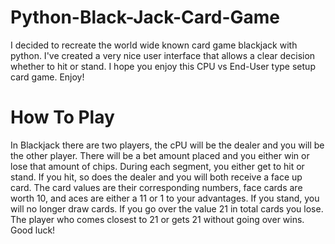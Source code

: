 # Python-Black-Jack-Card-Game
I decided to recreate the world wide known card game blackjack with python. I've created a very nice user interface that allows a clear decision whether to hit or stand. I hope you enjoy this CPU vs End-User type setup card game. Enjoy!

# How To Play
In Blackjack there are two players, the cPU will be the dealer and you will be the other player. There will be a bet amount placed and you either win or lose that amount of chips. During each segment, you either get to hit or stand. If you hit, so does the dealer and you will both receive a face up card. The card values are their corresponding numbers, face cards are worth 10, and aces are either a 11 or 1 to your advantages. If you stand, you will no longer draw cards. If you go over the value 21 in total cards you lose. The player who comes closest to 21 or gets 21 without going over wins. Good luck!
